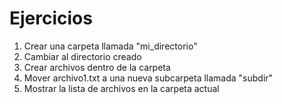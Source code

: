 
# Ejercicios
1. Crear una carpeta llamada "mi_directorio"
2. Cambiar al directorio creado
3. Crear archivos dentro de la carpeta
4. Mover archivo1.txt a una nueva subcarpeta llamada "subdir"
5. Mostrar la lista de archivos en la carpeta actual

